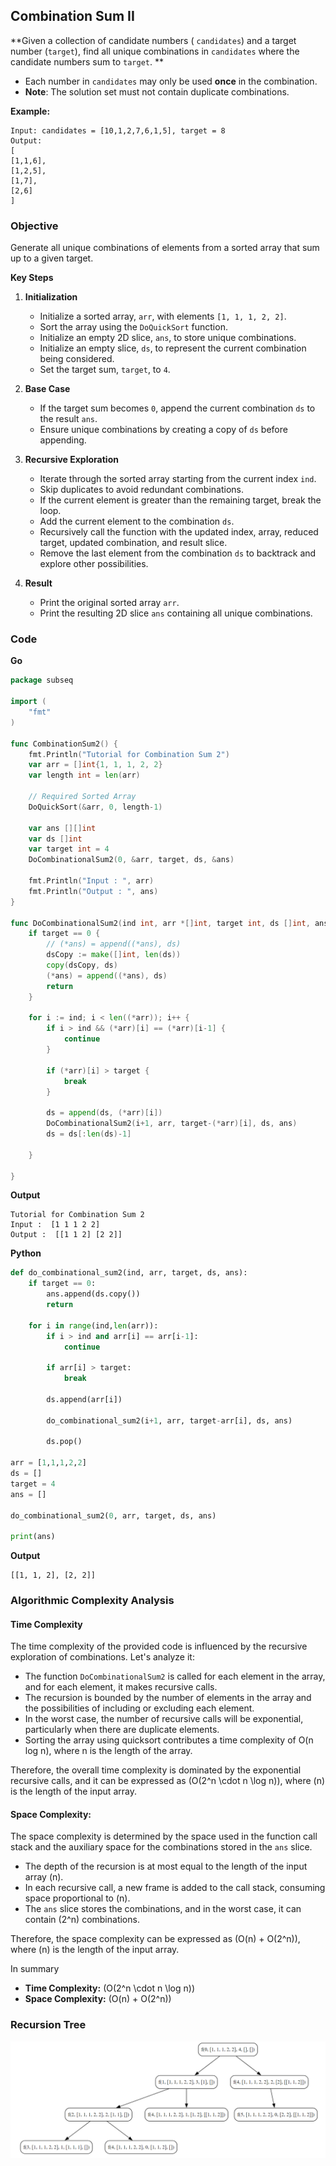 ## Combination Sum II

**Given a collection of candidate numbers ( `candidates`) and a target number (`target`),  find all unique combinations in `candidates` where the candidate numbers sum to `target`. **
- Each number in `candidates` may only be used **once** in the combination.
- **Note**: The solution set must not contain duplicate combinations.

**Example:**
```
Input: candidates = [10,1,2,7,6,1,5], target = 8
Output:
[
[1,1,6],
[1,2,5],
[1,7],
[2,6]
]
```

### Objective
Generate all unique combinations of elements from a sorted array that sum up to a given target.

**Key Steps**

1. **Initialization**
    
    - Initialize a sorted array, `arr`, with elements `[1, 1, 1, 2, 2]`.
    - Sort the array using the `DoQuickSort` function.
    - Initialize an empty 2D slice, `ans`, to store unique combinations.
    - Initialize an empty slice, `ds`, to represent the current combination being considered.
    - Set the target sum, `target`, to `4`.
2. **Base Case**
    
    - If the target sum becomes `0`, append the current combination `ds` to the result `ans`.
    - Ensure unique combinations by creating a copy of `ds` before appending.
3. **Recursive Exploration**
    
    - Iterate through the sorted array starting from the current index `ind`.
    - Skip duplicates to avoid redundant combinations.
    - If the current element is greater than the remaining target, break the loop.
    - Add the current element to the combination `ds`.
    - Recursively call the function with the updated index, array, reduced target, updated combination, and result slice.
    - Remove the last element from the combination `ds` to backtrack and explore other possibilities.
4. **Result**
    
    - Print the original sorted array `arr`.
    - Print the resulting 2D slice `ans` containing all unique combinations.

### Code

**Go**
```go
package subseq

import (
	"fmt"
)

func CombinationSum2() {
	fmt.Println("Tutorial for Combination Sum 2")
	var arr = []int{1, 1, 1, 2, 2}
	var length int = len(arr)

	// Required Sorted Array
	DoQuickSort(&arr, 0, length-1)

	var ans [][]int
	var ds []int
	var target int = 4
	DoCombinationalSum2(0, &arr, target, ds, &ans)

	fmt.Println("Input : ", arr)
	fmt.Println("Output : ", ans)
}

func DoCombinationalSum2(ind int, arr *[]int, target int, ds []int, ans *[][]int) {
	if target == 0 {
		// (*ans) = append((*ans), ds)
		dsCopy := make([]int, len(ds))
		copy(dsCopy, ds)
		(*ans) = append((*ans), ds)
		return
	}

	for i := ind; i < len((*arr)); i++ {
		if i > ind && (*arr)[i] == (*arr)[i-1] {
			continue
		}

		if (*arr)[i] > target {
			break
		}

		ds = append(ds, (*arr)[i])
		DoCombinationalSum2(i+1, arr, target-(*arr)[i], ds, ans)
		ds = ds[:len(ds)-1]

	}

}

```

**Output**
```
Tutorial for Combination Sum 2
Input :  [1 1 1 2 2]
Output :  [[1 1 2] [2 2]]
```

**Python**
```python
def do_combinational_sum2(ind, arr, target, ds, ans):
    if target == 0:
        ans.append(ds.copy())
        return

    for i in range(ind,len(arr)):
        if i > ind and arr[i] == arr[i-1]:
            continue

        if arr[i] > target:
            break

        ds.append(arr[i])

        do_combinational_sum2(i+1, arr, target-arr[i], ds, ans)
        
        ds.pop()

arr = [1,1,1,2,2]
ds = []
target = 4
ans = []

do_combinational_sum2(0, arr, target, ds, ans)

print(ans)
```

**Output**
```
[[1, 1, 2], [2, 2]]
```
### Algorithmic Complexity Analysis

#### Time Complexity
The time complexity of the provided code is influenced by the recursive exploration of combinations. Let's analyze it:

- The function `DoCombinationalSum2` is called for each element in the array, and for each element, it makes recursive calls.
- The recursion is bounded by the number of elements in the array and the possibilities of including or excluding each element.
- In the worst case, the number of recursive calls will be exponential, particularly when there are duplicate elements.
- Sorting the array using quicksort contributes a time complexity of O(n log n), where n is the length of the array.

Therefore, the overall time complexity is dominated by the exponential recursive calls, and it can be expressed as \(O(2^n \cdot n \log n)\), where \(n\) is the length of the input array.

#### Space Complexity:
The space complexity is determined by the space used in the function call stack and the auxiliary space for the combinations stored in the `ans` slice.

- The depth of the recursion is at most equal to the length of the input array \(n\).
- In each recursive call, a new frame is added to the call stack, consuming space proportional to \(n\).
- The `ans` slice stores the combinations, and in the worst case, it can contain \(2^n\) combinations.

Therefore, the space complexity can be expressed as \(O(n) + O(2^n)\), where \(n\) is the length of the input array.

In summary
- **Time Complexity:** \(O(2^n \cdot n \log n)\)
- **Space Complexity:** \(O(n) + O(2^n)\)

### Recursion Tree

![combinationsum2.png](img/combinationsum2.png)